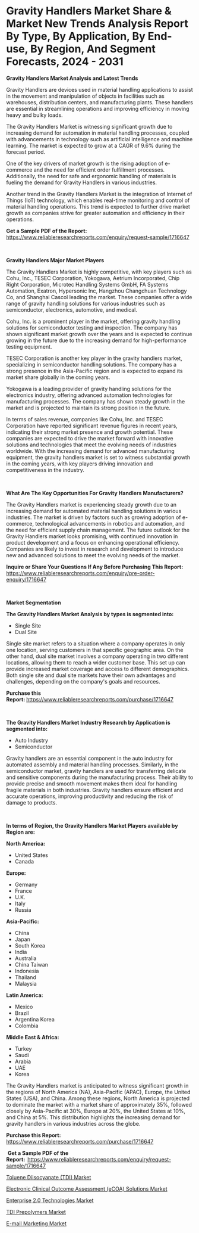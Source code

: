 <p><h1>Gravity Handlers Market Share & Market New Trends Analysis Report By Type, By Application, By End-use, By Region, And Segment Forecasts, 2024 - 2031</h1></p><p><strong>Gravity Handlers Market Analysis and Latest Trends</strong></p>
<p><p>Gravity Handlers are devices used in material handling applications to assist in the movement and manipulation of objects in facilities such as warehouses, distribution centers, and manufacturing plants. These handlers are essential in streamlining operations and improving efficiency in moving heavy and bulky loads.</p><p>The Gravity Handlers Market is witnessing significant growth due to increasing demand for automation in material handling processes, coupled with advancements in technology such as artificial intelligence and machine learning. The market is expected to grow at a CAGR of 9.6% during the forecast period.</p><p>One of the key drivers of market growth is the rising adoption of e-commerce and the need for efficient order fulfillment processes. Additionally, the need for safe and ergonomic handling of materials is fueling the demand for Gravity Handlers in various industries.</p><p>Another trend in the Gravity Handlers Market is the integration of Internet of Things (IoT) technology, which enables real-time monitoring and control of material handling operations. This trend is expected to further drive market growth as companies strive for greater automation and efficiency in their operations.</p></p>
<p><strong>Get a Sample PDF of the Report:&nbsp;</strong> <a href="https://www.reliableresearchreports.com/enquiry/request-sample/1716647">https://www.reliableresearchreports.com/enquiry/request-sample/1716647</a></p>
<p>&nbsp;</p>
<p><strong>Gravity Handlers Major Market Players</strong></p>
<p><p>The Gravity Handlers Market is highly competitive, with key players such as Cohu, Inc., TESEC Corporation, Yokogawa, Aetrium Incorporated, Chip Right Corporation, Microtec Handling Systems GmbH, FA Systems Automation, Exatron, Hypersonic Inc, Hangzhou Changchuan Technology Co, and Shanghai Cascol leading the market. These companies offer a wide range of gravity handling solutions for various industries such as semiconductor, electronics, automotive, and medical.</p><p>Cohu, Inc. is a prominent player in the market, offering gravity handling solutions for semiconductor testing and inspection. The company has shown significant market growth over the years and is expected to continue growing in the future due to the increasing demand for high-performance testing equipment.</p><p>TESEC Corporation is another key player in the gravity handlers market, specializing in semiconductor handling solutions. The company has a strong presence in the Asia-Pacific region and is expected to expand its market share globally in the coming years.</p><p>Yokogawa is a leading provider of gravity handling solutions for the electronics industry, offering advanced automation technologies for manufacturing processes. The company has shown steady growth in the market and is projected to maintain its strong position in the future.</p><p>In terms of sales revenue, companies like Cohu, Inc. and TESEC Corporation have reported significant revenue figures in recent years, indicating their strong market presence and growth potential. These companies are expected to drive the market forward with innovative solutions and technologies that meet the evolving needs of industries worldwide. With the increasing demand for advanced manufacturing equipment, the gravity handlers market is set to witness substantial growth in the coming years, with key players driving innovation and competitiveness in the industry.</p></p>
<p>&nbsp;</p>
<p><strong>What Are The Key Opportunities For Gravity Handlers Manufacturers?</strong></p>
<p><p>The Gravity Handlers market is experiencing steady growth due to an increasing demand for automated material handling solutions in various industries. The market is driven by factors such as growing adoption of e-commerce, technological advancements in robotics and automation, and the need for efficient supply chain management. The future outlook for the Gravity Handlers market looks promising, with continued innovation in product development and a focus on enhancing operational efficiency. Companies are likely to invest in research and development to introduce new and advanced solutions to meet the evolving needs of the market.</p></p>
<p><strong>Inquire or Share Your Questions If Any Before Purchasing This Report:</strong> <a href="https://www.reliableresearchreports.com/enquiry/pre-order-enquiry/1716647">https://www.reliableresearchreports.com/enquiry/pre-order-enquiry/1716647</a></p>
<p>&nbsp;</p>
<p><strong>Market Segmentation</strong></p>
<p><strong>The Gravity Handlers Market Analysis by types is segmented into:</strong></p>
<p><ul><li>Single Site</li><li>Dual Site</li></ul></p>
<p><p>Single site market refers to a situation where a company operates in only one location, serving customers in that specific geographic area. On the other hand, dual site market involves a company operating in two different locations, allowing them to reach a wider customer base. This set up can provide increased market coverage and access to different demographics. Both single site and dual site markets have their own advantages and challenges, depending on the company's goals and resources.</p></p>
<p><strong>Purchase this Report:&nbsp;</strong><a href="https://www.reliableresearchreports.com/purchase/1716647">https://www.reliableresearchreports.com/purchase/1716647</a></p>
<p>&nbsp;</p>
<p><strong>The Gravity Handlers Market Industry Research by Application is segmented into:</strong></p>
<p><ul><li>Auto Industry</li><li>Semiconductor</li></ul></p>
<p><p>Gravity handlers are an essential component in the auto industry for automated assembly and material handling processes. Similarly, in the semiconductor market, gravity handlers are used for transferring delicate and sensitive components during the manufacturing process. Their ability to provide precise and smooth movement makes them ideal for handling fragile materials in both industries. Gravity handlers ensure efficient and accurate operations, improving productivity and reducing the risk of damage to products.</p></p>
<p>&nbsp;</p>
<p><strong>In terms of Region, the Gravity Handlers Market Players available by Region are:</strong></p>
<p>
    <p> <strong> North America: </strong>
        <ul>
            <li>United States</li>
            <li>Canada</li>
        </ul>
        </p> 
    <p> <strong> Europe: </strong>
        <ul>
            <li>Germany</li>
            <li>France</li>
            <li>U.K.</li>
            <li>Italy</li>
            <li>Russia</li>
        </ul>
        </p> 
    <p> <strong> Asia-Pacific: </strong>
        <ul>
            <li>China</li>
            <li>Japan</li>
            <li>South Korea</li>
            <li>India</li>
            <li>Australia</li>
            <li>China Taiwan</li>
            <li>Indonesia</li>
            <li>Thailand</li>
            <li>Malaysia</li>
        </ul>
        </p> 
    <p> <strong> Latin America: </strong>
        <ul>
            <li>Mexico</li>
            <li>Brazil</li>
            <li>Argentina Korea</li>
            <li>Colombia</li>
        </ul>
        </p> 
    <p> <strong> Middle East & Africa: </strong>
        <ul>
            <li>Turkey</li>
            <li>Saudi</li>
            <li>Arabia</li>
            <li>UAE</li>
            <li>Korea</li>
        </ul>
    </p>
    </p>
<p><p>The Gravity Handlers market is anticipated to witness significant growth in the regions of North America (NA), Asia-Pacific (APAC), Europe, the United States (USA), and China. Among these regions, North America is projected to dominate the market with a market share of approximately 35%, followed closely by Asia-Pacific at 30%, Europe at 20%, the United States at 10%, and China at 5%. This distribution highlights the increasing demand for gravity handlers in various industries across the globe.</p></p>
<p><strong>Purchase this Report: </strong><a href="https://www.reliableresearchreports.com/purchase/1716647">https://www.reliableresearchreports.com/purchase/1716647</a></p>
<p>&nbsp;<strong>Get a Sample PDF of the Report:&nbsp;&nbsp;</strong><a href="https://www.reliableresearchreports.com/enquiry/request-sample/1716647">https://www.reliableresearchreports.com/enquiry/request-sample/1716647</a></p>
<p><strong></strong></p>
<p><p><a href="https://github.com/provorikovar/Market-Research-Report-List-3/blob/main/toluene-diisocyanate-tdi-market.md">Toluene Diisocyanate (TDI) Market</a></p><p><a href="https://medium.com/@kendraadams4456/electronic-clinical-outcome-assessment-ecoa-solutions-market-report-reveals-the-latest-trends-and-9a67865e90bc">Electronic Clinical Outcome Assessment (eCOA) Solutions Market</a></p><p><a href="https://medium.com/@kendraadams4456/enterprise-2-0-technologies-market-share-evolution-and-market-growth-trends-2024-2031-3830bda6ed78">Enterprise 2.0 Technologies Market</a></p><p><a href="https://github.com/angelajermaine/Market-Research-Report-List-2/blob/main/tdi-prepolymers-market.md">TDI Prepolymers Market</a></p><p><a href="https://medium.com/@kendraadams4456/e-mail-marketing-market-competitive-analysis-market-trends-and-forecast-to-2031-e9c95a3f824f">E-mail Marketing Market</a></p></p>